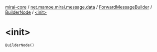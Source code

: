 [mirai-core](../../../index.md) / [net.mamoe.mirai.message.data](../../index.md) / [ForwardMessageBuilder](../index.md) / [BuilderNode](index.md) / [&lt;init&gt;](./-init-.md)

# &lt;init&gt;

`BuilderNode()`